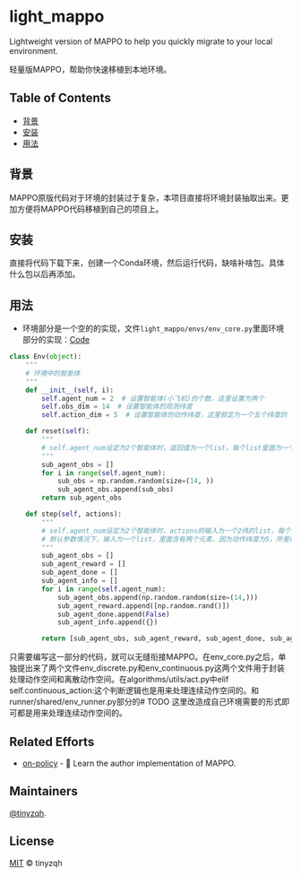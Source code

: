# light_mappo

Lightweight version of MAPPO to help you quickly migrate to your local environment.

轻量版MAPPO，帮助你快速移植到本地环境。


## Table of Contents

- [背景](#背景)
- [安装](#安装)
- [用法](#用法)


## 背景

MAPPO原版代码对于环境的封装过于复杂，本项目直接将环境封装抽取出来。更加方便将MAPPO代码移植到自己的项目上。

## 安装

直接将代码下载下来，创建一个Conda环境，然后运行代码，缺啥补啥包。具体什么包以后再添加。

## 用法

- 环境部分是一个空的的实现，文件`light_mappo/envs/env_core.py`里面环境部分的实现：[Code](https://github.com/tinyzqh/light_mappo/blob/main/envs/env_wrappers.py)

```python
class Env(object):
    """
    # 环境中的智能体
    """
    def __init__(self, i):
        self.agent_num = 2  # 设置智能体(小飞机)的个数，这里设置为两个
        self.obs_dim = 14  # 设置智能体的观测纬度
        self.action_dim = 5  # 设置智能体的动作纬度，这里假定为一个五个纬度的

    def reset(self):
        """
        # self.agent_num设定为2个智能体时，返回值为一个list，每个list里面为一个shape = (self.obs_dim, )的观测数据
        """
        sub_agent_obs = []
        for i in range(self.agent_num):
            sub_obs = np.random.random(size=(14, ))
            sub_agent_obs.append(sub_obs)
        return sub_agent_obs

    def step(self, actions):
        """
        # self.agent_num设定为2个智能体时，actions的输入为一个2纬的list，每个list里面为一个shape = (self.action_dim, )的动作数据
        # 默认参数情况下，输入为一个list，里面含有两个元素，因为动作纬度为5，所里每个元素shape = (5, )
        """
        sub_agent_obs = []
        sub_agent_reward = []
        sub_agent_done = []
        sub_agent_info = []
        for i in range(self.agent_num):
            sub_agent_obs.append(np.random.random(size=(14,)))
            sub_agent_reward.append([np.random.rand()])
            sub_agent_done.append(False)
            sub_agent_info.append({})

        return [sub_agent_obs, sub_agent_reward, sub_agent_done, sub_agent_info]
```


只需要编写这一部分的代码，就可以无缝衔接MAPPO。在env_core.py之后，单独提出来了两个文件env_discrete.py和env_continuous.py这两个文件用于封装处理动作空间和离散动作空间。在algorithms/utils/act.py中elif self.continuous_action:这个判断逻辑也是用来处理连续动作空间的。和runner/shared/env_runner.py部分的# TODO 这里改造成自己环境需要的形式即可都是用来处理连续动作空间的。


## Related Efforts

- [on-policy](https://github.com/marlbenchmark/on-policy) - 💌 Learn the author implementation of MAPPO.

## Maintainers

[@tinyzqh](https://github.com/tinyzqh).

## License

[MIT](LICENSE) © tinyzqh

